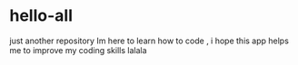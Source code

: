 # hello-all
just another repository
Im here to learn how to code , i hope this app helps me to improve my coding skills
lalala
